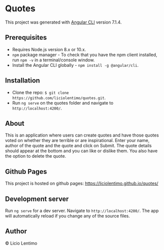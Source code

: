 # Quotes

This project was generated with [Angular CLI](https://github.com/angular/angular-cli) version 7.1.4.

## Prerequisites
* Requires Node.js version 8.x or 10.x.
* `npm` package manager - To check that you have the npm client installed, run `npm -v` in a terminal/console window.
* Install the Angular CLI globally - `npm install -g @angular/cli`.

## Installation
* Clone the repo: `$ git clone https://github.com/liciolentimo/quotes.git`.
* Run `ng serve` on the quotes folder and navigate to `http://localhost:4200/`.

## About 
This is an application where users can create quotes and have those quotes voted on whether they are terrible or are inspirational. Enter your name, author of the quote and the quote and click on Submit. The quote details should appear at the bottom and you can like or dislike them. You also have the option to delete the quote.

## Github Pages
This project is hosted on github pages: https://liciolentimo.github.io/quotes/



## Development server

Run `ng serve` for a dev server. Navigate to `http://localhost:4200/`. The app will automatically reload if you change any of the source files.


## Author

© Licio Lentimo